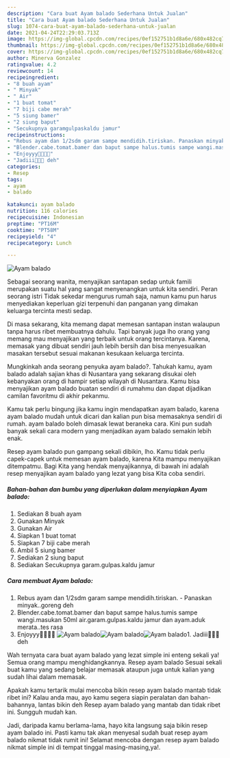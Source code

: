 ```yaml
---
description: "Cara buat Ayam balado Sederhana Untuk Jualan"
title: "Cara buat Ayam balado Sederhana Untuk Jualan"
slug: 1074-cara-buat-ayam-balado-sederhana-untuk-jualan
date: 2021-04-24T22:29:03.713Z
image: https://img-global.cpcdn.com/recipes/0ef152751b1d8a6e/680x482cq70/ayam-balado-foto-resep-utama.jpg
thumbnail: https://img-global.cpcdn.com/recipes/0ef152751b1d8a6e/680x482cq70/ayam-balado-foto-resep-utama.jpg
cover: https://img-global.cpcdn.com/recipes/0ef152751b1d8a6e/680x482cq70/ayam-balado-foto-resep-utama.jpg
author: Minerva Gonzalez
ratingvalue: 4.2
reviewcount: 14
recipeingredient:
- "8 buah ayam"
- " Minyak"
- " Air"
- "1 buat tomat"
- "7 biji cabe merah"
- "5 siung bamer"
- "2 siung baput"
- "Secukupnya garamgulpaskaldu jamur"
recipeinstructions:
- "Rebus ayam dan 1/2sdm garam sampe mendidih.tiriskan. Panaskan minyak..goreng deh"
- "Blender.cabe.tomat.bamer dan baput sampe halus.tumis sampe wangi.masukan 50ml air.garam.gulpas.kaldu jamur dan ayam.aduk merata..tes rasa"
- "Enjoyyy🤗🤤🤤🤤"
- "Jadiii🤤🤤🤗 deh"
categories:
- Resep
tags:
- ayam
- balado

katakunci: ayam balado 
nutrition: 116 calories
recipecuisine: Indonesian
preptime: "PT16M"
cooktime: "PT58M"
recipeyield: "4"
recipecategory: Lunch

---
```



![Ayam balado](https://img-global.cpcdn.com/recipes/0ef152751b1d8a6e/680x482cq70/ayam-balado-foto-resep-utama.jpg)

Sebagai seorang wanita, menyajikan santapan sedap untuk famili merupakan suatu hal yang sangat menyenangkan untuk kita sendiri. Peran seorang istri Tidak sekedar mengurus rumah saja, namun kamu pun harus menyediakan keperluan gizi terpenuhi dan panganan yang dimakan keluarga tercinta mesti sedap.

Di masa  sekarang, kita memang dapat memesan santapan instan walaupun tanpa harus ribet membuatnya dahulu. Tapi banyak juga lho orang yang memang mau menyajikan yang terbaik untuk orang tercintanya. Karena, memasak yang dibuat sendiri jauh lebih bersih dan bisa menyesuaikan masakan tersebut sesuai makanan kesukaan keluarga tercinta. 



Mungkinkah anda seorang penyuka ayam balado?. Tahukah kamu, ayam balado adalah sajian khas di Nusantara yang sekarang disukai oleh kebanyakan orang di hampir setiap wilayah di Nusantara. Kamu bisa menyajikan ayam balado buatan sendiri di rumahmu dan dapat dijadikan camilan favoritmu di akhir pekanmu.

Kamu tak perlu bingung jika kamu ingin mendapatkan ayam balado, karena ayam balado mudah untuk dicari dan kalian pun bisa memasaknya sendiri di rumah. ayam balado boleh dimasak lewat beraneka cara. Kini pun sudah banyak sekali cara modern yang menjadikan ayam balado semakin lebih enak.

Resep ayam balado pun gampang sekali dibikin, lho. Kamu tidak perlu capek-capek untuk memesan ayam balado, karena Kita mampu menyajikan ditempatmu. Bagi Kita yang hendak menyajikannya, di bawah ini adalah resep menyajikan ayam balado yang lezat yang bisa Kita coba sendiri.

<!--inarticleads1-->

##### Bahan-bahan dan bumbu yang diperlukan dalam menyiapkan Ayam balado:

1. Sediakan 8 buah ayam
1. Gunakan  Minyak
1. Gunakan  Air
1. Siapkan 1 buat tomat
1. Siapkan 7 biji cabe merah
1. Ambil 5 siung bamer
1. Sediakan 2 siung baput
1. Sediakan Secukupnya garam.gulpas.kaldu jamur




<!--inarticleads2-->

##### Cara membuat Ayam balado:

1. Rebus ayam dan 1/2sdm garam sampe mendidih.tiriskan. - Panaskan minyak..goreng deh
1. Blender.cabe.tomat.bamer dan baput sampe halus.tumis sampe wangi.masukan 50ml air.garam.gulpas.kaldu jamur dan ayam.aduk merata..tes rasa
1. Enjoyyy🤗🤤🤤🤤
<img src="https://img-global.cpcdn.com/steps/c17ee603d3061668/160x128cq70/ayam-balado-langkah-memasak-3-foto.jpg" alt="Ayam balado"><img src="https://img-global.cpcdn.com/steps/c3d9fc721715710d/160x128cq70/ayam-balado-langkah-memasak-3-foto.jpg" alt="Ayam balado"><img src="https://img-global.cpcdn.com/steps/c7af4822e92755ac/160x128cq70/ayam-balado-langkah-memasak-3-foto.jpg" alt="Ayam balado">1. Jadiii🤤🤤🤗 deh




Wah ternyata cara buat ayam balado yang lezat simple ini enteng sekali ya! Semua orang mampu menghidangkannya. Resep ayam balado Sesuai sekali buat kamu yang sedang belajar memasak ataupun juga untuk kalian yang sudah lihai dalam memasak.

Apakah kamu tertarik mulai mencoba bikin resep ayam balado mantab tidak ribet ini? Kalau anda mau, ayo kamu segera siapin peralatan dan bahan-bahannya, lantas bikin deh Resep ayam balado yang mantab dan tidak ribet ini. Sungguh mudah kan. 

Jadi, daripada kamu berlama-lama, hayo kita langsung saja bikin resep ayam balado ini. Pasti kamu tak akan menyesal sudah buat resep ayam balado nikmat tidak rumit ini! Selamat mencoba dengan resep ayam balado nikmat simple ini di tempat tinggal masing-masing,ya!.

